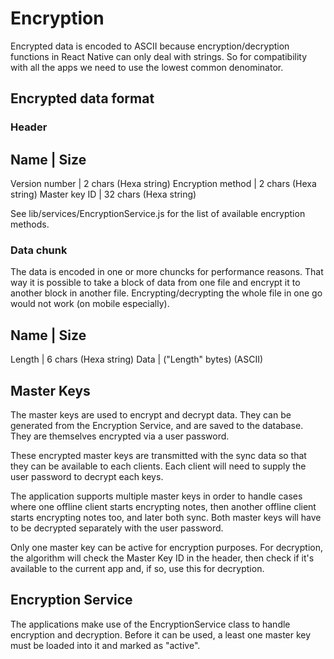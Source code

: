 # Encryption

Encrypted data is encoded to ASCII because encryption/decryption functions in React Native can only deal with strings. So for compatibility with all the apps we need to use the lowest common denominator.

## Encrypted data format

### Header

Name               |  Size
---------------------------------------------
Version number     |  2 chars (Hexa string)
Encryption method  |  2 chars (Hexa string)
Master key ID      |  32 chars (Hexa string)

See lib/services/EncryptionService.js for the list of available encryption methods.

### Data chunk

The data is encoded in one or more chuncks for performance reasons. That way it is possible to take a block of data from one file and encrypt it to another block in another file. Encrypting/decrypting the whole file in one go would not work (on mobile especially).

Name    |  Size
-------------------------------------
Length  |  6 chars (Hexa string)
Data    |  ("Length" bytes) (ASCII)

## Master Keys

The master keys are used to encrypt and decrypt data. They can be generated from the Encryption Service, and are saved to the database. They are themselves encrypted via a user password.

These encrypted master keys are transmitted with the sync data so that they can be available to each clients. Each client will need to supply the user password to decrypt each keys.

The application supports multiple master keys in order to handle cases where one offline client starts encrypting notes, then another offline client starts encrypting notes too, and later both sync. Both master keys will have to be decrypted separately with the user password.

Only one master key can be active for encryption purposes. For decryption, the algorithm will check the Master Key ID in the header, then check if it's available to the current app and, if so, use this for decryption.

## Encryption Service

The applications make use of the EncryptionService class to handle encryption and decryption. Before it can be used, a least one master key must be loaded into it and marked as "active".